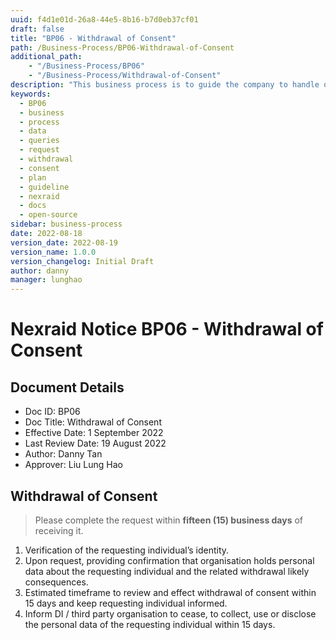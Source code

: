 ```yaml
---
uuid: f4d1e01d-26a8-44e5-8b16-b7d0eb37cf01
draft: false
title: "BP06 - Withdrawal of Consent"
path: /Business-Process/BP06-Withdrawal-of-Consent
additional_path:
    - "/Business-Process/BP06"
    - "/Business-Process/Withdrawal-of-Consent"
description: "This business process is to guide the company to handle data redrawal process."
keywords:
  - BP06
  - business
  - process
  - data
  - queries
  - request
  - withdrawal
  - consent
  - plan
  - guideline
  - nexraid
  - docs
  - open-source
sidebar: business-process
date: 2022-08-18
version_date: 2022-08-19
version_name: 1.0.0
version_changelog: Initial Draft
author: danny
manager: lunghao
---
```



# Nexraid Notice BP06 - Withdrawal of Consent

## Document Details
* Doc ID: BP06
* Doc Title: Withdrawal of Consent
* Effective Date: 1 September 2022
* Last Review Date: 19 August 2022
* Author: Danny Tan
* Approver: Liu Lung Hao

## Withdrawal of Consent
> Please complete the request within **fifteen (15) business days** of receiving it.

1. Verification of the requesting individual’s identity.
2. Upon request, providing confirmation that organisation holds personal data about the requesting individual and the related withdrawal likely consequences.
3. Estimated timeframe to review and effect withdrawal of consent within 15 days and keep requesting individual informed.
4. Inform DI / third party organisation to cease, to collect, use or disclose the personal data of the requesting individual within 15 days.
